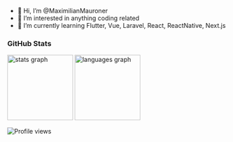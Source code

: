 - 👋 Hi, I’m @MaximilianMauroner
- 👀 I’m interested in anything coding related
- 🌱 I’m currently learning Flutter, Vue, Laravel, React, ReactNative, Next.js

### GitHub Stats

<div>
  <img src="https://github-readme-stats.vercel.app/api?hide_title=false&hide_rank=false&show_icons=true&include_all_commits=true&count_private=true&disable_animations=false&theme=react&bg_color=20232a&hide_border=true&username=maximilianmauroner" height="150" alt="stats graph"  />
  <img src="https://github-readme-stats.vercel.app/api/top-langs?hide_title=false&layout=compact&card_width=320&langs_count=5&theme=react&bg_color=20232a&hide=html,css&hide_border=true&username=maximilianmauroner" height="150" alt="languages graph"  />
</div>

![Profile views](https://gpvc.arturio.dev/maximilianmauroner)
